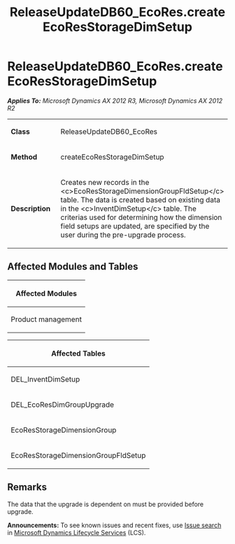 ﻿---
title: ReleaseUpdateDB60_EcoRes.createEcoResStorageDimSetup
TOCTitle: ReleaseUpdateDB60_EcoRes.createEcoResStorageDimSetup
ms:assetid: 8d5207c8-46ec-bb8e-e9ef-e8d5878dff07
ms:mtpsurl: https://msdn.microsoft.com/en-us/library/JJ736480(v=AX.60)
ms:contentKeyID: 49709669
ms.date: 05/18/2015
mtps_version: v=AX.60
---

# ReleaseUpdateDB60\_EcoRes.createEcoResStorageDimSetup 


_**Applies To:** Microsoft Dynamics AX 2012 R3, Microsoft Dynamics AX 2012 R2_

<table>
<colgroup>
<col style="width: 50%" />
<col style="width: 50%" />
</colgroup>
<tbody>
<tr class="odd">
<td><p><strong>Class</strong></p></td>
<td><p>ReleaseUpdateDB60_EcoRes</p></td>
</tr>
<tr class="even">
<td><p><strong>Method</strong></p></td>
<td><p>createEcoResStorageDimSetup</p></td>
</tr>
<tr class="odd">
<td><p><strong>Description</strong></p></td>
<td><p>Creates new records in the &lt;c&gt;EcoResStorageDimensionGroupFldSetup&lt;/c&gt; table. The data is created based on existing data in the &lt;c&gt;InventDimSetup&lt;/c&gt; table. The criterias used for determining how the dimension field setups are updated, are specified by the user during the pre-upgrade process.</p></td>
</tr>
</tbody>
</table>


## Affected Modules and Tables

<table>
<colgroup>
<col style="width: 100%" />
</colgroup>
<thead>
<tr class="header">
<th><p>Affected Modules</p></th>
</tr>
</thead>
<tbody>
<tr class="odd">
<td><p>Product management</p></td>
</tr>
</tbody>
</table>


<table>
<colgroup>
<col style="width: 100%" />
</colgroup>
<thead>
<tr class="header">
<th><p>Affected Tables</p></th>
</tr>
</thead>
<tbody>
<tr class="odd">
<td><p>DEL_InventDimSetup</p></td>
</tr>
<tr class="even">
<td><p>DEL_EcoResDimGroupUpgrade</p></td>
</tr>
<tr class="odd">
<td><p>EcoResStorageDimensionGroup</p></td>
</tr>
<tr class="even">
<td><p>EcoResStorageDimensionGroupFldSetup</p></td>
</tr>
</tbody>
</table>


## Remarks

The data that the upgrade is dependent on must be provided before upgrade.

  
**Announcements:** To see known issues and recent fixes, use [Issue search](http://go.microsoft.com/fwlink/?linkid=389258) in [Microsoft Dynamics Lifecycle Services](http://go.microsoft.com/fwlink/?linkid=306505) (LCS).

